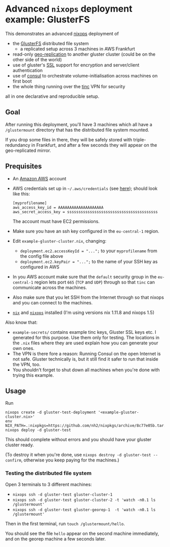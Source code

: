 # Advanced `nixops` deployment example: **GlusterFS**

This demonstrates an advanced [nixops](https://nixos.org/nixops/) deployment of

* the [GlusterFS](https://www.gluster.org/) distributed file system
  * a replicated setup across 3 machines in AWS Frankfurt
* read-only [geo-replication](https://gluster.readthedocs.io/en/latest/Administrator%20Guide/Geo%20Replication/) to another gluster cluster (could be on the other side of the world)
* use of gluster's [SSL](https://gluster.readthedocs.io/en/latest/Administrator%20Guide/Geo%20Replication/) support for encryption and server/client authentication
* use of [consul](https://www.consul.io/) to orchestrate volume-initialisation across machines on first boot
* the whole thing running over the [tinc](http://tinc-vpn.org/) VPN for security

all in one declarative and reproducible setup.


## Goal

After running this deployment, you'll have 3 machines which all have a `/glustermount` directory that has the distributed file system mounted.

If you drop some files in there, they will be safely stored with triple-redundancy in Frankfurt, and after a few seconds they will appear on the geo-replicated mirror.


## Prequisites

* An [Amazon AWS](http://aws.amazon.com) account
* AWS credentials set up in `~/.aws/credentials` (see [here](http://docs.aws.amazon.com/cli/latest/topic/config-vars.html#the-shared-credentials-file)); should look like this:

  ```
  [myprofilename]
  aws_access_key_id = AAAAAAAAAAAAAAAAAAAA
  aws_secret_access_key = ssssssssssssssssssssssssssssssssssssssss
  ```

  The account must have EC2 permissions.
* Make sure you have an ssh key configured in the `eu-central-1` region.
* Edit `example-gluster-cluster.nix`, changing:
  * `deployment.ec2.accessKeyId = "...";` to your `myprofilename` from the config file above
  * `deployment.ec2.keyPair = "...";` to the name of your SSH key as configured in AWS
* In you AWS account make sure that the `default` security group in the `eu-central-1` region lets port `665` (`TCP` and `UDP`) through so that `tinc` can communicate across the machines.
* Also make sure that you let SSH from the Internet through so that nixops and you can connect to the machines.
* [`nix`](http://nixos.org/nix/) and [`nixops`](https://nixos.org/nixops/) installed (I'm using versions nix 1.11.8 and nixops 1.5)

Also know that:

* `example-secrets/` contains example tinc keys, Gluster SSL keys etc. I generated for this purpose. Use them only for testing. The locations in the `.nix` files where they are used explain how you can generate your own ones.
* The VPN is there fore a reason: Running Consul on the open Internet is not safe. Gluster technically is, but it still find it safer to run that inside the VPN, too.
* You shouldn't forget to shut down all machines when you're done with trying this example.


## Usage

Run

```
nixops create -d gluster-test-deployment '<example-gluster-cluster.nix>'
env NIX_PATH=.:nixpkgs=https://github.com/nh2/nixpkgs/archive/8c77e05b.tar.gz nixops deploy -d gluster-test
```

This should complete without errors and you should have your gluster cluster ready.

(To destroy it when you're done, use `nixops destroy -d gluster-test --confirm`, otherwise you keep paying for the machines.)


### Testing the distributed file system

Open 3 terminals to 3 different machines:

* `nixops ssh -d gluster-test gluster-cluster-1`
* `nixops ssh -d gluster-test gluster-cluster-2 -t 'watch -n0.1 ls /glustermount'`
* `nixops ssh -d gluster-test gluster-georep-1  -t 'watch -n0.1 ls /glustermount'`

Then in the first terminal, run `touch /glustermount/hello`.

You should see the file `hello` appear on the second machine immediately, and on the georep machine a few seconds later.
